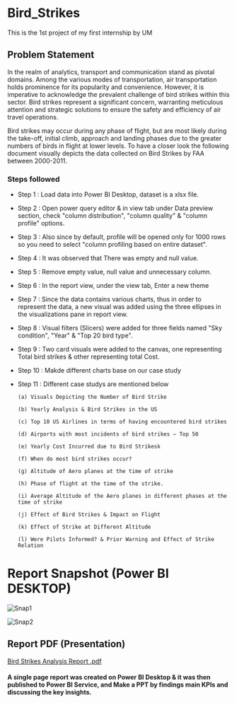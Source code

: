 # Bird_Strikes

This is the 1st project of my first internship by UM

## Problem Statement

In the realm of analytics, transport and communication stand as pivotal domains. Among the various modes of transportation, air transportation holds prominence for its popularity and convenience. However, it is imperative to acknowledge the prevalent challenge of bird strikes within this sector. Bird strikes represent a significant concern, warranting meticulous attention and strategic solutions to ensure the safety and efficiency of air travel operations.


Bird strikes may occur during any phase of flight, but are most likely during the take-off, initial climb, approach and landing phases due to the greater numbers of birds in flight at lower levels. To have a closer look the following document visually depicts the data collected on Bird Strikes by FAA between 2000-2011.


### Steps followed 

- Step 1 : Load data into Power BI Desktop, dataset is a xlsx file.
- Step 2 : Open power query editor & in view tab under Data preview section, check "column distribution", "column quality" & "column profile" options.
- Step 3 : Also since by default, profile will be opened only for 1000 rows so you need to select "column profiling based on entire dataset".
- Step 4 : It was observed that There was empty and null value.
- Step 5 : Remove empty value, null value and unnecessary column.
- Step 6 : In the report view, under the view tab, Enter a new theme
- Step 7 : Since the data contains various charts, thus in order to represent the data, a new visual was added using the three ellipses in the visualizations pane in report view. 
- Step 8 : Visual filters (Slicers) were added for three fields named "Sky condition", "Year" & "Top 20 bird type".
- Step 9 : Two card visuals were added to the canvas, one representing Total bird strikes & other representing total Cost.
- Step 10 : Makde different charts base on our case study
- Step 11 : Different case studys are mentioned below

      (a) Visuals Depicting the Number of Bird Strike

      (b) Yearly Analysis & Bird Strikes in the US
  
      (c) Top 10 US Airlines in terms of having encountered bird strikes
  
      (d) Airports with most incidents of bird strikes – Top 50
  
      (e) Yearly Cost Incurred due to Bird Strikesk

      (f) When do most bird strikes occur?

      (g) Altitude of Aero planes at the time of strike
  
      (h) Phase of flight at the time of the strike.
  
      (i) Average Altitude of the Aero planes in different phases at the time of strike
  
      (j) Effect of Bird Strikes & Impact on Flight
  
      (k) Effect of Strike at Different Altitude
  
      (l) Were Pilots Informed? & Prior Warning and Effect of Strike Relation


 # Report Snapshot (Power BI DESKTOP)

 
![Snap1](https://github.com/ArnabGH2/Bird_strikes/assets/166140384/7c57d0b4-eaf4-440b-b08d-b06cb1c8285a)

![Snap2](https://github.com/ArnabGH2/Bird_strikes/assets/166140384/c30073fb-c1b0-4e91-a75d-70bacdd14747)

 ## Report PDF (Presentation)
 
[Bird Strikes Analysis Report .pdf](https://github.com/ArnabGH2/Bird_strikes/files/14887307/Bird.Strikes.Analysis.Report.pdf)


 #### A single page report was created on Power BI Desktop & it was then published to Power BI Service, and Make a PPT by findings main KPIs and discussing the  key insights.
